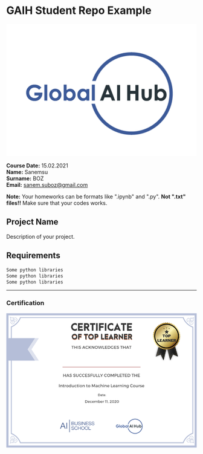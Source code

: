 # GAIH Student Repo Example
![](img/logo.png)

**Course Date:** 15.02.2021  
**Name:** Sanemsu  
**Surname:** BOZ  
**Email:** sanem.suboz@gmail.com  

**Note:** Your homeworks can be formats like ".ipynb" and ".py". **Not ".txt" files!!** Make sure that your codes works.  

## Project Name
Description of your project.

## Requirements
```
Some python libraries
Some python libraries
Some python libraries
```
---

### Certification
![](img/certificate_ex.png)


